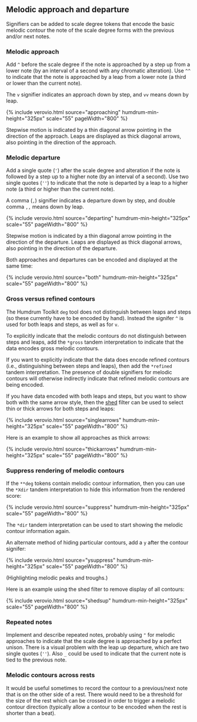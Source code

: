 
## Melodic approach and departure ##

Signifiers can be added to scale degree tokens that encode the basic
melodic contour the note of the scale degree forms with the previous
and/or next notes.



### Melodic approach ###

Add `^` before the scale degree if the note is approached by a step
up from a lower note (by an interval of a second with any chromatic
alteration).  Use `^^` to indicate that the note is approached by
a leap from a lower note (a third or lower than the current note).

The `v` signifier indicates an approach down by step, and `vv` means
down by leap.

{% include verovio.html
	source="approaching"
	humdrum-min-height="325px"
	scale="55"
	pageWidth="800"
%}
<script type="application/x-humdrum" id="approaching">
**kern	**deg
*clefG2	*
*M4/4	*
*k[]	*
*C:	*C:
=1	=1
4c	1
4d	^2
4e	^3
4f	^4
4g	^5
4e	vv3
4c	vv1
4G	vv5
4c	^^1
=	=
*-	*-
</script>

Stepwise motion is indicated by a thin diagonal arrow pointing in
the direction of the approach.  Leaps are displayed as thick diagonal
arrows, also pointing in the direction of the approach.



### Melodic departure ###

Add a single quote (`'`) after the scale degree and alteration if
the note is followed by a step up to a higher note (by an interval
of a second).  Use two single quotes (`''`) to indicate that the
note is departed by a leap to a higher note (a third or higher than
the current note).

A comma (`,`) signifier indicates a departure down by step, and
double comma `,,`  means down by leap.

{% include verovio.html
	source="departing"
	humdrum-min-height="325px"
	scale="55"
	pageWidth="800"
%}
<script type="application/x-humdrum" id="departing">
**kern	**deg
*clefG2	*
*M4/4	*
*k[]	*
*C:	*C:
=1	=1
4c	1'
4d	2'
4e	3'
4f	4'
4g	5,,
4e	3,,
4c	1,,
4G	5''
4c	1
=	=
*-	*-
</script>

Stepwise motion is indicated by a thin diagonal arrow pointing in
the direction of the departure.  Leaps are displayed as thick
diagonal arrows, also pointing in the direction of the departure.

Both approaches and departures can be encoded and displayed at the same time:

{% include verovio.html
	source="both"
	humdrum-min-height="325px"
	scale="55"
	pageWidth="800"
%}
<script type="application/x-humdrum" id="both">
**kern	**deg
*clefG2	*
*M4/4	*
*k[]	*
*C:	*C:
=1	=1
4c	1'
4d	^2'
4e	^3'
4f	^4'
4g	^5,,
4e	vv3,,
4c	vv1,,
4G	vv5''
4c	^^1
=	=
*-	*-
</script>


### Gross versus refined contours ###

The Humdrum Toolkit `deg` tool does not distinguish between leaps and
steps (so these currently have to be encoded by hand).   Instead
the signifer `^` is used for both leaps and steps, as well as 
for `v`.

To explicitly indicate that the melodic contours do not distinguish
between steps and leaps, add the `*gross` tandem interpretation to
indicate that the data encodes gross melodic contours.

If you want to explicitly indicate that the data does encode refined
contours (i.e., distinguishing between steps and leaps), then add
the `*refined` tandem interpretation.  The presence of double 
signifiers for melodic contours will otherwise indirectly indicate
that refined melodic contours are being encoded.

If you have data encoded with both leaps and steps, but you want
to show both with the same arrow style, then the <a
href="/filter/shed">shed</a> filter can be used to select thin or
thick arrows for both steps and leaps:

{% include verovio.html
	source="singlearrows"
	humdrum-min-height="325px"
	scale="55"
	pageWidth="800"
%}
<script type="application/x-humdrum" id="singlearrows">
!!!ONB: thin arrows for both steps and leaps
!!!filter: shed -x deg -e "s/\^+/^/g; s/v+/v/g"
**kern	**deg
*clefG2	*
*M4/4	*
*k[]	*
*C:	*C:
=1	=1
4c	1
4d	^2
4e	^3
4f	^4
4g	^5
4e	vv3
4c	vv1
4G	vv5
4c	^^1
=	=
*-	*-
</script>

Here is an example to show all approaches as thick arrows:

{% include verovio.html
	source="thickarrows"
	humdrum-min-height="325px"
	scale="55"
	pageWidth="800"
%}
<script type="application/x-humdrum" id="thickarrows">
!!!ONB: thin arrows for both steps and leaps
!!!filter: shed -x deg -e "s/\^+/^^/g; s/v+/vv/g"
**kern	**deg
*clefG2	*
*M4/4	*
*k[]	*
*C:	*C:
=1	=1
4c	1
4d	^2
4e	^3
4f	^4
4g	^5
4e	vv3
4c	vv1
4G	vv5
4c	^^1
=	=
*-	*-
</script>


### Suppress rendering of melodic contours ###

If the `**deg` tokens contain melodic contour information, then you
can use the `*Xdir` tandem interpretation to hide this information
from the rendered score:

{% include verovio.html
	source="suppress"
	humdrum-min-height="325px"
	scale="55"
	pageWidth="800"
%}
<script type="application/x-humdrum" id="suppress">
**kern	**deg
*clefG2	*Xdir
*M4/4	*
*k[]	*
*C:	*C:
=1	=1
4c	1'
4d	^2'
4e	^3'
4f	^4'
4g	^5,,
4e	vv3,,
4c	vv1,,
4G	vv5''
4c	^^1
=	=
*-	*-
</script>

The `*dir` tandem interpretation can be used to start showing the melodic contour
information again.

An alternate method of hiding particular contours, add a `y` after the contour
signifer:

{% include verovio.html
	source="ysuppress"
	humdrum-min-height="325px"
	scale="55"
	pageWidth="800"
%}
<script type="application/x-humdrum" id="ysuppress">
**kern	**deg
*clefG2	*
*M4/4	*
*k[]	*
*C:	*C:
=1	=1
4c	1'y
4d	^y2'y
4e	^y3'y
4f	^y4'y
4g	^5,,
4e	vvy3,,y
4c	vvy1,,y
4G	vv5''
4c	^^y1
=	=
*-	*-
</script>

(Highlighting melodic peaks and troughs.)

Here is an example using the shed filter to remove display of all contours:


{% include verovio.html
	source="shedsup"
	humdrum-min-height="325px"
	scale="55"
	pageWidth="800"
%}
<script type="application/x-humdrum" id="shedsup">
!!!filter: shed -x deg -e "s/[,'v^]//g"
**kern	**deg
*clefG2	*
*M4/4	*
*k[]	*
*C:	*C:
=1	=1
4c	1'
4d	^2'
4e	^3'
4f	^4'
4g	^5,,
4e	vv3,,
4c	vv1,,
4G	vv5''
4c	^^1
=	=
*-	*-
</script>



### Repeated notes ###

Implement and describe repeated notes, probably using `"` for melodic
approaches to indicate that the scale degree is approached by a
perfect unison.  There is a visual problem with the leap up departure,
which are two single quotes  (`''`).  Also `_` could be used to
indicate that the current note is tied to the previous note.



### Melodic contours across rests ###

It would be useful sometimes to record the contour to a previous/next note
that is on the other side of a rest.  There would need to be a threshold
for the size of the rest which can be crossed in order to trigger a melodic
contour direction (typically allow a contour to be encoded when the rest
is shorter than a beat).



